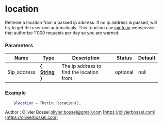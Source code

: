 # location

Retreive a location from a passed ip address. If no ip address is passed,
will try to get the user one automaticaly.
This function use [ipinfo.io](https://ipinfo.io) webservice that authorize 1'000 requests per day so you are warned.


### Parameters
Name  |  Type  |  Description  |  Status  |  Default
------------  |  ------------  |  ------------  |  ------------  |  ------------
$ip_address  |  **{ [String](http://php.net/manual/en/language.types.string.php) }**  |  The ip address to find the location from  |  optional  |  null

### Example
```php
	$location = Thorin::location();
```
Author : Olivier Bossel [olivier.bossel@gmail.com](mailto:olivier.bossel@gmail.com) [https://olivierbossel.com](https://olivierbossel.com)
